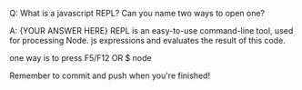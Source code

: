 Q: What is a javascript REPL? Can you name two ways to open one?

A: {YOUR ANSWER HERE} REPL is an easy-to-use command-line tool, used for processing Node. js expressions and evaluates the result of this code.

one way is to press F5/F12 OR $ node


Remember to commit and push when you're finished!